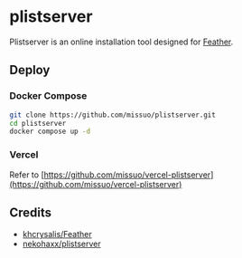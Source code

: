 # plistserver

Plistserver is an online installation tool designed for [Feather](https://github.com/khcrysalis/Feather).

## Deploy


### Docker Compose

```bash
git clone https://github.com/missuo/plistserver.git
cd plistserver
docker compose up -d
```

### Vercel

Refer to [https://github.com/missuo/vercel-plistserver](https://github.com/missuo/vercel-plistserver)


## Credits

- [khcrysalis/Feather](https://github.com/khcrysalis/Feather)
- [nekohaxx/plistserver](https://github.com/nekohaxx/plistserver)

